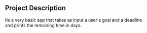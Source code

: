 ## Project Description

Its a very basic app that takes as input a user's goal and a deadline   
and prints the remaining time in days.


